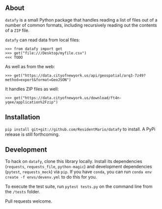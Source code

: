 ## About

`datafy` is a small Python package that handles reading a list of files out of a number of common formats, including 
recursively reading out the contents of a `ZIP` file.

`datafy` can read data from local files:

```
>>> from datafy import get
>>> get("file:///Desktop/myfile.csv")
<<< TODO
```

As well as from the web:

```
>>> get("https://data.cityofnewyork.us/api/geospatial/arq3-7z49?method=export&format=GeoJSON")
```

It handles ZIP files as well:

```
>>> get("https://data.cityofnewyork.us/download/ft4n-yqee/application%2Fzip")
```

## Installation
`pip install git+git://github.com/ResidentMario/datafy` to install. A PyPi release is still forthcoming.

## Development

To hack on `datafy`, clone this library locally. Install its dependencies (`requests`, `requests_file`, 
`python-magic`) and development dependencies (`pytest`, `requests_mock`) via `pip`. If you have `conda`, you can run 
`conda env create -f envs/devenv.yml` to do this for you.

To execute the test suite, run `pytest tests.py` on the command line from the `/tests` folder.

Pull requests welcome.